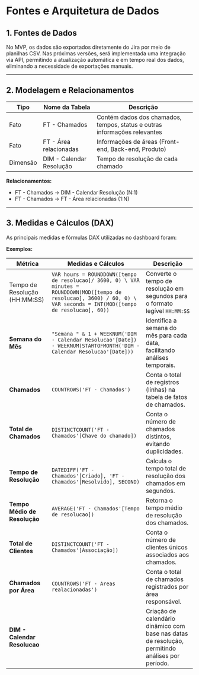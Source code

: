 # Fontes e Arquitetura de Dados

## 1. Fontes de Dados

No MVP, os dados são exportados diretamente do Jira por meio de planilhas CSV. Nas próximas versões, será implementada uma integração via API, permitindo a atualização automática e em tempo real dos dados, eliminando a necessidade de exportações manuais. 

---

## 2. Modelagem e Relacionamentos


| Tipo      | Nome da Tabela       | Descrição                                      |
|-----------|-------------------|-----------------------------------------------|
| Fato      | FT - Chamados           | Contém dados dos chamados, tempos, status e outras informações relevantes   |
| Fato      | FT - Área relacionadas  | Informações de áreas (Front-end, Back-end, Produto)               |
| Dimensão  | DIM - Calendar Resolução             | Tempo de resolução de cada chamado     |


**Relacionamentos:**  
- FT - Chamados → DIM - Calendar Resolução (N:1)  
- FT - Chamados → FT - Área relacionadas (1:N)  

---

## 3. Medidas e Cálculos (DAX)

As principais medidas e fórmulas DAX utilizadas no dashboard foram: 

**Exemplos:**  

| Métrica           | Medidas e Cálculos | Descrição  |                                    
|-------------------|----------------------------------------------------------|----------------------------------------------------------|
| Tempo de Resolução (HH:MM:SS)     | `VAR hours = ROUNDDOWN([tempo de resolucao]/ 3600, 0) \ VAR minutes = ROUNDDOWN(MOD([tempo de resolucao], 3600) / 60, 0) \ VAR seconds = INT(MOD([tempo de resolucao], 60))` |Converte o tempo de resolução em segundos para o formato legível `HH:MM:SS`  |
| **Semana do Mês**              | `"Semana " & 1 + WEEKNUM('DIM - Calendar Resolucao'[Date]) - WEEKNUM(STARTOFMONTH('DIM - Calendar Resolucao'[Date]))` | Identifica a semana do mês para cada data, facilitando análises temporais. |
| **Chamados**                   | `COUNTROWS('FT - Chamados')` | Conta o total de registros (linhas) na tabela de fatos de chamados. |
| **Total de Chamados**          | `DISTINCTCOUNT('FT - Chamados'[Chave do chamado])` | Conta o número de chamados distintos, evitando duplicidades. |
| **Tempo de Resolução**        | `DATEDIFF('FT - Chamados'[Criado], 'FT - Chamados'[Resolvido], SECOND)` | Calcula o tempo total de resolução dos chamados em segundos. |
| **Tempo Médio de Resolução**  | `AVERAGE('FT - Chamados'[Tempo de resolucao])` | Retorna o tempo médio de resolução dos chamados. |
| **Total de Clientes**         | `DISTINCTCOUNT('FT - Chamados'[Associação])` | Conta o número de clientes únicos associados aos chamados. |
| **Chamados por Área**         | `COUNTROWS('FT - Areas realacionadas')` | Conta o total de chamados registrados por área responsável. |
| **DIM - Calendar Resolucao**  | | Criação de calendário dinâmico com base nas datas de resolução, permitindo análises por período. | 

